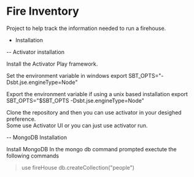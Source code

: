 Fire Inventory
=================================

Project to help track the information needed to run a firehouse.


- Installation

-- Activator installation

Install the Activator Play framework.

Set the environment variable in windows
export SBT_OPTS="-Dsbt.jse.engineType=Node"

Export the environment variable if using a unix based installation
export SBT_OPTS="$SBT_OPTS -Dsbt.jse.engineType=Node"

Clone the repository and then you can use activator in your desighed preference.  
Some use Activator UI or you can just use activator run.

-- MongoDB Installation

Install MongoDB
In the mongo db command prompted exectute the following commands
> use fireHouse
> db.createCollection("people")